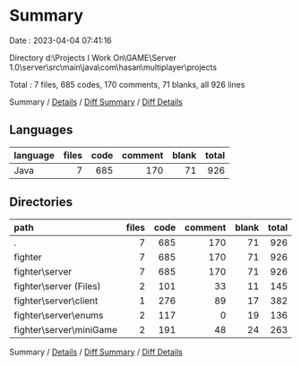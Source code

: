 # Summary

Date : 2023-04-04 07:41:16

Directory d:\\Projects I Work On\\GAME\\Server 1.0\\server\\src\\main\\java\\com\\hasan\\multiplayer\\projects

Total : 7 files,  685 codes, 170 comments, 71 blanks, all 926 lines

Summary / [Details](details.md) / [Diff Summary](diff.md) / [Diff Details](diff-details.md)

## Languages
| language | files | code | comment | blank | total |
| :--- | ---: | ---: | ---: | ---: | ---: |
| Java | 7 | 685 | 170 | 71 | 926 |

## Directories
| path | files | code | comment | blank | total |
| :--- | ---: | ---: | ---: | ---: | ---: |
| . | 7 | 685 | 170 | 71 | 926 |
| fighter | 7 | 685 | 170 | 71 | 926 |
| fighter\\server | 7 | 685 | 170 | 71 | 926 |
| fighter\\server (Files) | 2 | 101 | 33 | 11 | 145 |
| fighter\\server\\client | 1 | 276 | 89 | 17 | 382 |
| fighter\\server\\enums | 2 | 117 | 0 | 19 | 136 |
| fighter\\server\\miniGame | 2 | 191 | 48 | 24 | 263 |

Summary / [Details](details.md) / [Diff Summary](diff.md) / [Diff Details](diff-details.md)
